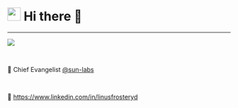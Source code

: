 <div>
  <h1><img height="30px" right:"20px" alt="pelle-my-friend" src="https://media.giphy.com/media/11Wf3llSqbkgko/giphy.gif"> Hi there 👋</h1>
  
  <hr/>
  <div>
  <a href="http://frosteryd.me">    <img src=https://img.shields.io/badge/%20%20%F0%9F%91%8B%20%20-frosteryd.me-blue?colorA=D3D3D3></a>
    <p>&nbsp;</p> 
  </div>
  <div>
    🏃 <span>Chief Evangelist <a href="https://github.com/sun-labs">@sun-labs</a></span>
    <p>&nbsp;</p> 
  </div>
    <div>
        👋 <a href="https://www.linkedin.com/in/linusfrosteryd">https://www.linkedin.com/in/linusfrosteryd</a>
  </div>
</div>



<!-- <img height="320em" src="https://github-readme-stats.vercel.app/api?username=frosteryd&show_icons=true&include_all_commits=true&count_private=true&custom_title=GitHub+Stats&theme=vue"> -->
<!-- <img height="160em" src="https://github-readme-stats.vercel.app/api/top-langs/?username=frosteryd&layout=compact&theme=vue&hide=perl&langs_count=6"> -->








<!--
**frosteryd/frosteryd** is a ✨ _special_ ✨ repository because its `README.md` (this file) appears on your GitHub profile.
-->
 
